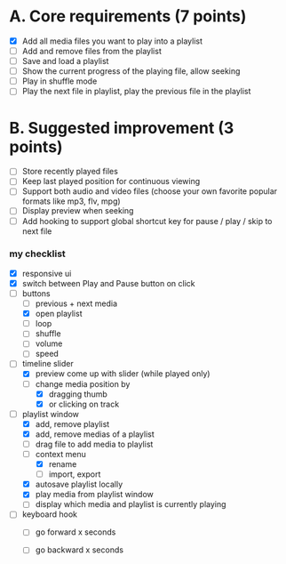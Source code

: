 # A. Core requirements (7 points)

- [x] Add all media files you want to play into a playlist
- [ ] Add and remove files from the playlist
- [ ] Save and load a playlist
- [ ] Show the current progress of the playing file, allow seeking
- [ ] Play in shuffle mode
- [ ] Play the next file in playlist, play the previous file in the playlist

# B. Suggested improvement (3 points)

- [ ] Store recently played files
- [ ] Keep last played position for continuous viewing
- [ ] Support both audio and video files (choose your own favorite popular formats like mp3, flv, mpg)
- [ ] Display preview when seeking
- [ ] Add hooking to support global shortcut key for pause / play / skip to next file

### my checklist

- [x] responsive ui
- [x] switch between Play and Pause button on click
- [ ] buttons
  - [ ] previous + next media
  - [x] open playlist
  - [ ] loop 
  - [ ] shuffle
  - [ ] volume
  - [ ] speed
- [ ] timeline slider
  - [x] preview come up with slider (while played only)
  - [ ] change media position by 
    - [x] dragging thumb 
    - [x] or clicking on track
- [ ] playlist window 
  - [x] add, remove playlist
  - [x] add, remove medias of a playlist
  - [ ] drag file to add media to playlist
  - [ ] context menu
    - [x] rename
    - [ ] import, export 
  - [x] autosave playlist locally
  - [x] play media from playlist window
  - [ ] display which media and playlist is currently playing
- [ ] keyboard hook
  - [ ] go forward x seconds
  - [ ] go backward x seconds

